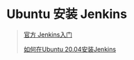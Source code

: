 # Ubuntu 安装 Jenkins

> [官方 Jenkins入门](https://www.jenkins.io/zh/doc/tutorials/)
>
> [如何在Ubuntu 20.04安装Jenkins](https://www.myfreax.com/how-to-install-jenkins-on-ubuntu-20-04/)